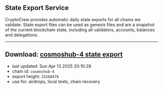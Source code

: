 ## State Export Service
CryptoCrew provides automatic daily state exports for all chains we validate. State export files can be used as genesis files and are a snapshot of the current blockchain state, including all validators, accounts, balances and delegations.

---
**Download: [cosmoshub-4 state export](https://dl-eu2.ccvalidators.com/SERVICE/cosmoshub/cosmoshub-4_export_25268476.json)**
---

- last updated: Sun Apr 13 2025 20:10:28
- chain id: `cosmoshub-4`
- export height: `25268476`
- use for: airdrops, local tests, chain recovery
